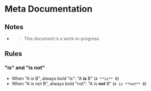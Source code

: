 # Meta Documentation

## Notes

- > This  document is a work-in-progress

## Rules

### "is" and "is not"

- When "A is B", always bold "is": "A **is** B" (`A **is** B`)
- When "A is not B", always bold "not": "A is **not** B" (`A is **not** B`)
